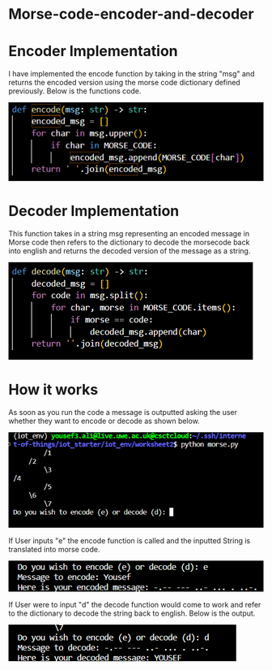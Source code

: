 # Morse-code-encoder-and-decoder






# Encoder Implementation 

I have implemented the encode function by taking in the string "msg" and returns the encoded version using the morse code dictionary defined previously. Below is the functions code.

![encode implementation](./encodefunction.png)


# Decoder Implementation

This function takes in a string msg representing an encoded message in Morse code then refers to the dictionary to decode the morsecode back into english and returns the decoded version of the message as a string.

![encode implementation](./decodefunction.png)



# How it works

As soon as you run the code a message is outputted asking the user whether they want to encode or decode as shown below.


![Start Up](./Startupmessage.png)

If User inputs "e" the encode function is called and the inputted String is translated into morse code.

![Step 2](./Encodeoutput.png)

If User were to input "d" the decode function would come to work and refer to the dictionary to decode the string back to english. Below is the output.


![Step 3](./Decodeoutput.png)












